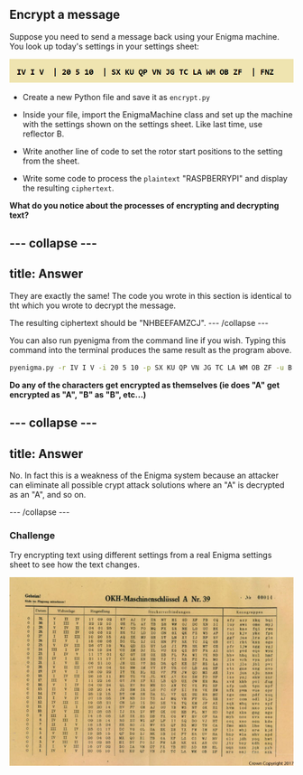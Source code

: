 ## Encrypt a message

Suppose you need to send a message back using your Enigma machine. You look up today's settings in your settings sheet:

![Encrypt settings](images/encrypt-settings.png)

+ Create a new Python file and save it as `encrypt.py`

+ Inside your file, import the EnigmaMachine class and set up the machine with the settings shown on the settings sheet. Like last time, use reflector B.

+ Write another line of code to set the rotor start positions to the setting from the sheet.

+ Write some code to process the `plaintext` "RASPBERRYPI" and display the resulting `ciphertext`.

**What do you notice about the processes of encrypting and decrypting text?**

--- collapse ---
---
title: Answer
---
They are exactly the same! The code you wrote in this section is identical to tht which you wrote to decrypt the message.

The resulting ciphertext should be "NHBEEFAMZCJ".
--- /collapse ---

You can also run pyenigma from the command line if you wish. Typing this command into the terminal produces the same result as the program above.

```bash
pyenigma.py -r IV I V -i 20 5 10 -p SX KU QP VN JG TC LA WM OB ZF -u B -s FNZ -t "RASPBERRYPI"
```

**Do any of the characters get encrypted as themselves (ie does "A" get encrypted as "A", "B" as "B", etc...)**

--- collapse ---
---
title: Answer
---
No. In fact this is a weakness of the Enigma system because an attacker can eliminate all possible crypt attack solutions where an "A" is decrypted as an "A", and so on.

--- /collapse ---


### Challenge

Try encrypting text using different settings from a real Enigma settings sheet to see how the text changes. 

![A captured Enigma settings sheet held by GCHQ](images/Enigma-settings-sheet.jpg)
